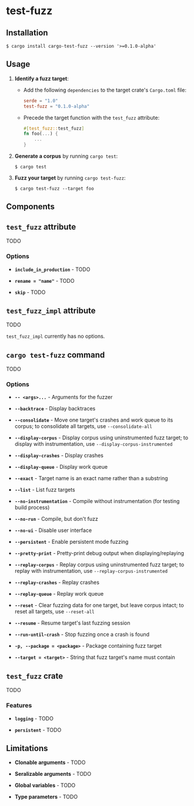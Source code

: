 # test-fuzz

## Installation

```
$ cargo install cargo-test-fuzz --version '>=0.1.0-alpha'
```

## Usage

1. **Identify a fuzz target**:
    - Add the following `dependencies` to the target crate's `Cargo.toml` file:
        ```toml
        serde = "1.0"
        test-fuzz = "0.1.0-alpha"
        ```
    - Precede the target function with the `test_fuzz` attribute:
        ```rust
        #[test_fuzz::test_fuzz]
        fn foo(...) {
            ...
        }
        ```

2. **Generate a corpus** by running `cargo test`:
    ```
    $ cargo test
    ```

3. **Fuzz your target** by running `cargo test-fuzz`:
    ```
    $ cargo test-fuzz --target foo
    ```

## Components

## `test_fuzz` attribute

TODO

### Options

* **`include_in_production`** - TODO

* **`rename = "name"`** - TODO

* **`skip`** - TODO

## `test_fuzz_impl` attribute

TODO

`test_fuzz_impl` currently has no options.

## `cargo test-fuzz` command

TODO

### Options

* **`-- <args>...`** - Arguments for the fuzzer

* **`--backtrace`** - Display backtraces

* **`--consolidate`** - Move one target's crashes and work queue to its corpus; to consolidate all targets, use `--consolidate-all`

* **`--display-corpus`** - Display corpus using uninstrumented fuzz target; to display with instrumentation, use `--display-corpus-instrumented`

* **`--display-crashes`** - Display crashes

* **`--display-queue`** - Display work queue

* **`--exact`** - Target name is an exact name rather than a substring

* **`--list`** - List fuzz targets

* **`--no-instrumentation`** - Compile without instrumentation (for testing build process)

* **`--no-run`** - Compile, but don't fuzz

* **`--no-ui`** - Disable user interface

* **`--persistent`** - Enable persistent mode fuzzing

* **`--pretty-print`** - Pretty-print debug output when displaying/replaying

* **`--replay-corpus`** - Replay corpus using uninstrumented fuzz target; to replay with instrumentation, use `--replay-corpus-instrumented`

* **`--replay-crashes`** - Replay crashes

* **`--replay-queue`** - Replay work queue

* **`--reset`** - Clear fuzzing data for one target, but leave corpus intact; to reset all targets, use `--reset-all`

* **`--resume`** - Resume target's last fuzzing session

* **`--run-until-crash`** - Stop fuzzing once a crash is found

* **`-p, --package = <package>`** - Package containing fuzz target

* **`--target = <target>`** - String that fuzz target's name must contain

## `test_fuzz` crate

TODO

### Features

* **`logging`** - TODO

* **`persistent`** - TODO

## Limitations

* **Clonable arguments** - TODO

* **Seralizable arguments** - TODO

* **Global variables** - TODO

* **Type parameters** - TODO
